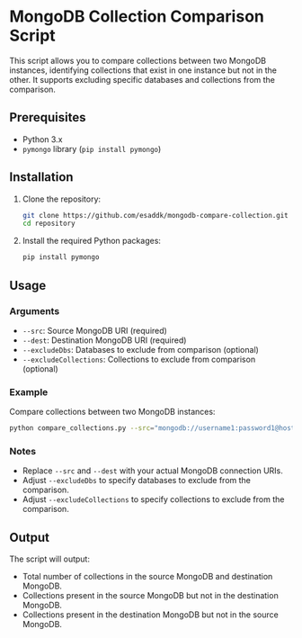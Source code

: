 # MongoDB Collection Comparison Script

This script allows you to compare collections between two MongoDB instances, identifying collections that exist in one instance but not in the other. It supports excluding specific databases and collections from the comparison.

## Prerequisites

- Python 3.x
- `pymongo` library (`pip install pymongo`)

## Installation

1. Clone the repository:
   ```bash
   git clone https://github.com/esaddk/mongodb-compare-collection.git
   cd repository
   ```

2. Install the required Python packages:
   ```bash
   pip install pymongo
   ```

## Usage

### Arguments

- `--src`: Source MongoDB URI (required)
- `--dest`: Destination MongoDB URI (required)
- `--excludeDbs`: Databases to exclude from comparison (optional)
- `--excludeCollections`: Collections to exclude from comparison (optional)

### Example

Compare collections between two MongoDB instances:

```bash
python compare_collections.py --src="mongodb://username1:password1@host1:port/database1" --dest="mongodb://username2:password2@host2:port/database2" --excludeDbs admin local --excludeCollections collection1 collection2
```

### Notes

- Replace `--src` and `--dest` with your actual MongoDB connection URIs.
- Adjust `--excludeDbs` to specify databases to exclude from the comparison.
- Adjust `--excludeCollections` to specify collections to exclude from the comparison.

## Output

The script will output:
- Total number of collections in the source MongoDB and destination MongoDB.
- Collections present in the source MongoDB but not in the destination MongoDB.
- Collections present in the destination MongoDB but not in the source MongoDB.
